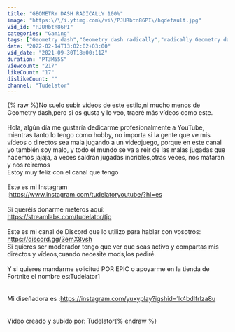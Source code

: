 ```yaml
---
title: "GEOMETRY DASH RADICALLY 100%"
image: "https:\/\/i.ytimg.com\/vi\/PJURbtn86PI\/hqdefault.jpg"
vid_id: "PJURbtn86PI"
categories: "Gaming"
tags: ["Geometry dash","Geometry dash radically","radically Geometry dash"]
date: "2022-02-14T13:02:02+03:00"
vid_date: "2021-09-30T18:00:11Z"
duration: "PT3M55S"
viewcount: "217"
likeCount: "17"
dislikeCount: ""
channel: "Tudelator"
---
```

{% raw %}No suelo subir vídeos de este estilo,ni mucho menos de Geometry dash,pero si os gusta y lo veo, traeré más vídeos como este.<br /><br />Hola, algún día me gustaría dedicarme profesionalmente a YouTube, mientras tanto lo tengo como hobby, no importa si la gente que ve mis vídeos o directos sea mala jugando a un videojuego, porque en este canal yo también soy malo, y todo el mundo se va a reir de las malas jugadas que hacemos jajaja, a veces saldrán  jugadas incríbles,otras veces, nos mataran y nos reiremos<br />Estoy muy feliz con el canal que tengo<br /> <br />Este es mi Instagram<br />:<a rel="nofollow" target="blank" href="https://www.instagram.com/tudelatoryoutube/?hl=es">https://www.instagram.com/tudelatoryoutube/?hl=es</a><br /><br />Si queréis donarme meteros aquí:<br /><a rel="nofollow" target="blank" href="https://streamlabs.com/tudelator/tip">https://streamlabs.com/tudelator/tip</a><br /><br />Este es mi canal de Discord que lo utilizo para hablar con vosotros:<br /><a rel="nofollow" target="blank" href="https://discord.gg/3emX8vsh">https://discord.gg/3emX8vsh</a><br />Si quieres ser moderador tengo que ver que seas activo y compartas mis directos y vídeos,cuando necesite mods,los pediré.<br /><br />Y si quieres mandarme solicitud POR EPIC o apoyarme en la tienda de Fortnite el nombre es:Tudelator1<br /><br /><br />Mi diseñadora es :<a rel="nofollow" target="blank" href="https://instagram.com/yuxyplay?igshid=1k4bdlfrlza8u">https://instagram.com/yuxyplay?igshid=1k4bdlfrlza8u</a><br /><br /><br />Vídeo creado y subido por: Tudelator{% endraw %}
